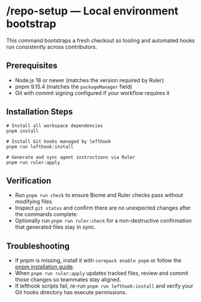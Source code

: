 # /repo-setup — Local environment bootstrap

This command bootstraps a fresh checkout so tooling and automated hooks run consistently across contributors.

## Prerequisites
- Node.js 18 or newer (matches the version required by Ruler)
- pnpm 9.15.4 (matches the `packageManager` field)
- Git with commit signing configured if your workflow requires it

## Installation Steps
```fish
# Install all workspace dependencies
pnpm install

# Install Git hooks managed by lefthook
pnpm run lefthook:install

# Generate and sync agent instructions via Ruler
pnpm run ruler:apply
```

## Verification
- Run `pnpm run check` to ensure Biome and Ruler checks pass without modifying files.
- Inspect `git status` and confirm there are no unexpected changes after the commands complete.
- Optionally run `pnpm run ruler:check` for a non-destructive confirmation that generated files stay in sync.

## Troubleshooting
- If pnpm is missing, install it with `corepack enable pnpm` or follow the [pnpm installation guide](https://pnpm.io/installation).
- When `pnpm run ruler:apply` updates tracked files, review and commit those changes so teammates stay aligned.
- If lefthook scripts fail, re-run `pnpm run lefthook:install` and verify your Git hooks directory has execute permissions.

